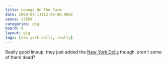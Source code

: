 ```yaml
---
title: Lounge On The Farm
date: 2008-07-11T12:00:00.000Z
venue: v7859
categories: gig
board: 8
layout: gig
tags: [new york dolls, really]
---
```

Really good lineup, they just added the <a href="/wiki/new+york+dolls">New York Dolls</a> though, aren't some of them dead?
